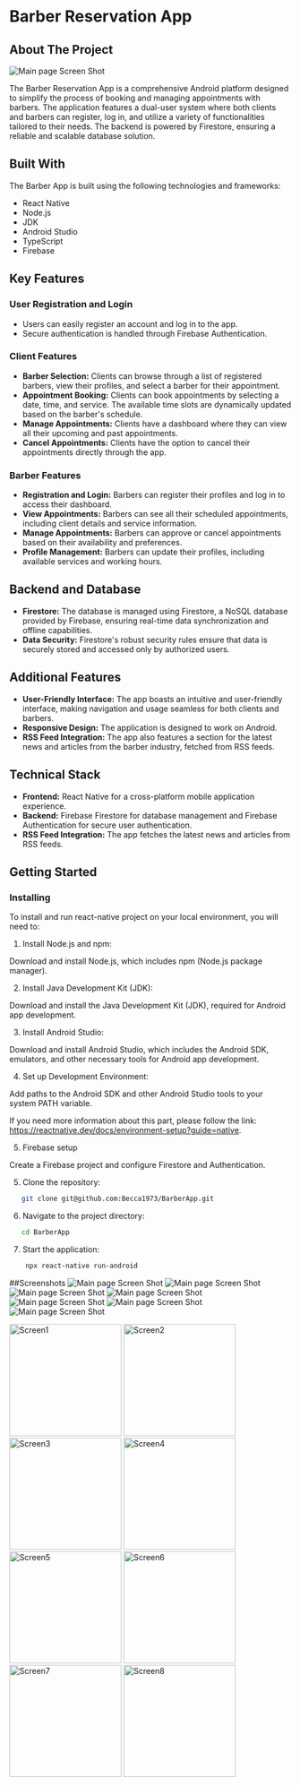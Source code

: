 <a name="readme-top"></a>

# Barber Reservation App

<!-- ABOUT THE PROJECT -->

## About The Project

![Main page Screen Shot][product-screenshot]

The Barber Reservation App is a comprehensive Android platform designed to simplify the process of booking and managing appointments with barbers. The application features a dual-user system where both clients and barbers can register, log in, and utilize a variety of functionalities tailored to their needs. The backend is powered by Firestore, ensuring a reliable and scalable database solution.

<!-- BUILT WITH -->

## Built With

The Barber App is built using the following technologies and frameworks:

- React Native
- Node.js
- JDK
- Android Studio
- TypeScript
- Firebase

## Key Features

### User Registration and Login

- Users can easily register an account and log in to the app.
- Secure authentication is handled through Firebase Authentication.

### Client Features

- **Barber Selection:** Clients can browse through a list of registered barbers, view their profiles, and select a barber for their appointment.
- **Appointment Booking:** Clients can book appointments by selecting a date, time, and service. The available time slots are dynamically updated based on the barber's schedule.
- **Manage Appointments:** Clients have a dashboard where they can view all their upcoming and past appointments.
- **Cancel Appointments:** Clients have the option to cancel their appointments directly through the app.

### Barber Features

- **Registration and Login:** Barbers can register their profiles and log in to access their dashboard.
- **View Appointments:** Barbers can see all their scheduled appointments, including client details and service information.
- **Manage Appointments:** Barbers can approve or cancel appointments based on their availability and preferences.
- **Profile Management:** Barbers can update their profiles, including available services and working hours.

## Backend and Database

- **Firestore:** The database is managed using Firestore, a NoSQL database provided by Firebase, ensuring real-time data synchronization and offline capabilities.
- **Data Security:** Firestore's robust security rules ensure that data is securely stored and accessed only by authorized users.

## Additional Features

- **User-Friendly Interface:** The app boasts an intuitive and user-friendly interface, making navigation and usage seamless for both clients and barbers.
- **Responsive Design:** The application is designed to work on Android.
- **RSS Feed Integration:** The app also features a section for the latest news and articles from the barber industry, fetched from RSS feeds.

## Technical Stack

- **Frontend:** React Native for a cross-platform mobile application experience.
- **Backend:** Firebase Firestore for database management and Firebase Authentication for secure user authentication.
- **RSS Feed Integration:** The app fetches the latest news and articles from RSS feeds.

<!-- GETTING STARTED -->

## Getting Started

### Installing

To install and run react-native project on your local environment, you will need to:

1. Install Node.js and npm:

Download and install Node.js, which includes npm (Node.js package manager).

2. Install Java Development Kit (JDK):

Download and install the Java Development Kit (JDK), required for Android app development.

3. Install Android Studio:

Download and install Android Studio, which includes the Android SDK, emulators, and other necessary tools for Android app development.

4. Set up Development Environment:

Add paths to the Android SDK and other Android Studio tools to your system PATH variable.

If you need more information about this part, please follow the link: https://reactnative.dev/docs/environment-setup?guide=native.

5. Firebase setup

Create a Firebase project and configure Firestore and Authentication.

5. Clone the repository:

```sh
   git clone git@github.com:Becca1973/BarberApp.git
```

6. Navigate to the project directory:

```sh
   cd BarberApp
```

7. Start the application:

```sh
    npx react-native run-android
```

##Screenshots
![Main page Screen Shot][screenshot2]
![Main page Screen Shot][screenshot3]
![Main page Screen Shot][screenshot4]
![Main page Screen Shot][screenshot5]
![Main page Screen Shot][screenshot6]
![Main page Screen Shot][screenshot7]
![Main page Screen Shot][screenshot8]

<!-- MARKDOWN LINKS & IMAGES -->

[product-screenshot]: src/assets/screenshots/screenshot1.png
[screenshot2]: src/assets/screenshots/screenshot2.png
[screenshot3]: src/assets/screenshots/screenshot3.png
[screenshot4]: src/assets/screenshots/screenshot4.png
[screenshot5]: src/assets/screenshots/screenshot5.png
[screenshot6]: src/assets/screenshots/screenshot6.png
[screenshot7]: src/assets/screenshots/screenshot7.png
[screenshot8]: src/assets/screenshots/screenshot8.png

<img src="src/assets/screenshots/screenshot1.png" alt="Screen1" width="200" height="200">
<img src="src/assets/screenshots/screenshot2.png" alt="Screen2" width="200" height="200">
<img src="src/assets/screenshots/screenshot3.png" alt="Screen3" width="200" height="200">
<img src="src/assets/screenshots/screenshot4.png" alt="Screen4" width="200" height="200">
<img src="src/assets/screenshots/screenshot5.png" alt="Screen5" width="200" height="200">
<img src="src/assets/screenshots/screenshot6.png" alt="Screen6" width="200" height="200">
<img src="src/assets/screenshots/screenshot7.png" alt="Screen7" width="200" height="200">
<img src="src/assets/screenshots/screenshot8.png" alt="Screen8" width="200" height="200">
